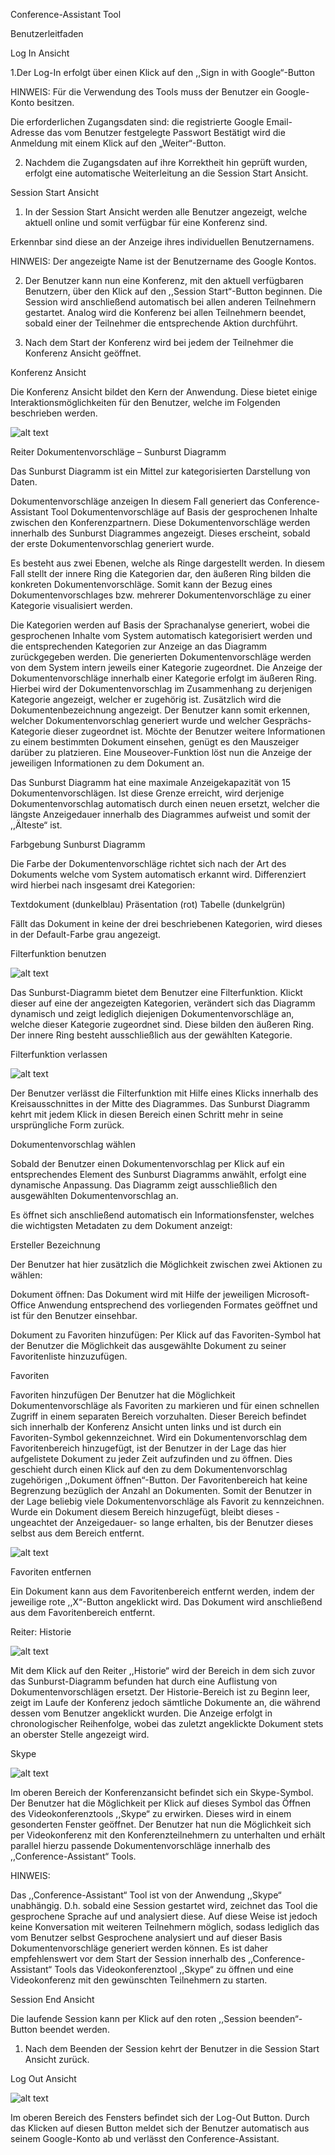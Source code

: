 Conference-Assistant Tool

Benutzerleitfaden

Log In Ansicht

1.Der Log-In erfolgt über einen Klick auf den ,,Sign in with Google“-Button 

HINWEIS: 
Für die Verwendung des Tools muss der Benutzer ein Google-Konto besitzen. 

Die erforderlichen Zugangsdaten sind: 
die registrierte Google Email-Adresse
das vom Benutzer festgelegte Passwort
Bestätigt wird die Anmeldung mit einem Klick auf den „Weiter“-Button.

2. Nachdem die Zugangsdaten auf ihre Korrektheit hin geprüft wurden, erfolgt eine automatische Weiterleitung an die Session Start Ansicht. 

Session Start Ansicht
1. In der Session Start Ansicht werden alle Benutzer angezeigt, welche aktuell online und somit verfügbar für eine Konferenz sind.

Erkennbar sind diese an der Anzeige ihres individuellen Benutzernamens. 

HINWEIS: Der angezeigte Name ist der Benutzername des Google Kontos. 

2. Der Benutzer kann nun eine Konferenz, mit den aktuell verfügbaren Benutzern, über den Klick auf den ,,Session Start“-Button beginnen. Die Session wird anschließend automatisch bei allen anderen Teilnehmern gestartet. Analog wird die Konferenz bei allen Teilnehmern beendet, sobald einer der Teilnehmer die entsprechende Aktion durchführt.

3. Nach dem Start der Konferenz wird bei jedem der Teilnehmer die Konferenz Ansicht geöffnet.

Konferenz Ansicht

Die Konferenz Ansicht bildet den Kern der Anwendung. Diese bietet einige Interaktionsmöglichkeiten für den Benutzer, welche im Folgenden beschrieben werden.

![alt text](public/assets/Hauptansicht.png "")

Reiter Dokumentenvorschläge – Sunburst Diagramm

Das Sunburst Diagramm ist ein Mittel zur kategorisierten Darstellung von Daten. 

Dokumentenvorschläge anzeigen
In diesem Fall generiert das Conference-Assistant Tool Dokumentenvorschläge auf Basis der gesprochenen Inhalte zwischen den Konferenzpartnern. Diese Dokumentenvorschläge werden innerhalb des Sunburst Diagrammes angezeigt. Dieses erscheint, sobald der erste Dokumentenvorschlag generiert wurde. 

Es besteht aus zwei Ebenen, welche als Ringe dargestellt werden. In diesem Fall stellt der innere Ring die Kategorien dar, den äußeren Ring bilden die konkreten Dokumentenvorschläge. Somit kann der Bezug eines Dokumentenvorschlages bzw. mehrerer Dokumentenvorschläge zu einer Kategorie visualisiert werden. 

Die Kategorien werden auf Basis der Sprachanalyse generiert, wobei die gesprochenen Inhalte vom System automatisch kategorisiert werden und die entsprechenden Kategorien zur Anzeige an das Diagramm zurückgegeben werden. Die generierten Dokumentenvorschläge werden von dem System intern jeweils einer Kategorie zugeordnet. Die Anzeige der Dokumentenvorschläge innerhalb einer Kategorie erfolgt im äußeren Ring. Hierbei wird der Dokumentenvorschlag im Zusammenhang zu derjenigen Kategorie angezeigt, welcher er zugehörig ist. Zusätzlich wird die Dokumentenbezeichnung angezeigt. Der Benutzer kann somit erkennen, welcher Dokumentenvorschlag generiert wurde und welcher Gesprächs-Kategorie dieser zugeordnet ist. Möchte der Benutzer weitere Informationen zu einem bestimmten Dokument einsehen, genügt es den Mauszeiger darüber zu platzieren. Eine Mouseover-Funktion löst nun die Anzeige der jeweiligen Informationen zu dem Dokument an. 

Das Sunburst Diagramm hat eine maximale Anzeigekapazität von 15 Dokumentenvorschlägen. Ist diese Grenze erreicht, wird derjenige Dokumentenvorschlag automatisch durch einen neuen ersetzt, welcher die längste Anzeigedauer innerhalb des Diagrammes aufweist und somit der ,,Älteste“ ist. 

Farbgebung Sunburst Diagramm

Die Farbe der Dokumentenvorschläge richtet sich nach der Art des Dokuments welche vom System automatisch erkannt wird. Differenziert wird hierbei nach insgesamt drei Kategorien: 

Textdokument (dunkelblau)
Präsentation (rot)
Tabelle (dunkelgrün)

Fällt das Dokument in keine der drei beschriebenen Kategorien, wird dieses in der Default-Farbe grau angezeigt. 

Filterfunktion benutzen

![alt text](public/assets/Filter.png "")

Das Sunburst-Diagramm bietet dem Benutzer eine Filterfunktion. Klickt dieser auf eine der angezeigten Kategorien, verändert sich das Diagramm dynamisch und zeigt lediglich diejenigen Dokumentenvorschläge an, welche dieser Kategorie zugeordnet sind. Diese bilden den äußeren Ring. Der innere Ring besteht ausschließlich aus der gewählten Kategorie. 

Filterfunktion verlassen

![alt text](public/assets/Filter_verlassen.png "")

Der Benutzer verlässt die Filterfunktion mit Hilfe eines Klicks innerhalb des Kreisausschnittes in der Mitte des Diagrammes. Das Sunburst Diagramm kehrt mit jedem Klick in diesen Bereich einen Schritt mehr in seine ursprüngliche Form zurück. 

Dokumentenvorschlag wählen

Sobald der Benutzer einen Dokumentenvorschlag per Klick auf ein entsprechendes Element des Sunburst Diagramms anwählt, erfolgt eine dynamische Anpassung. Das Diagramm zeigt ausschließlich den ausgewählten Dokumentenvorschlag an. 

Es öffnet sich anschließend automatisch ein Informationsfenster, welches die wichtigsten Metadaten zu dem Dokument anzeigt:

Ersteller
Bezeichnung

Der Benutzer hat hier zusätzlich die Möglichkeit zwischen zwei Aktionen zu wählen: 

Dokument öffnen:
Das Dokument wird mit Hilfe der jeweiligen Microsoft-Office Anwendung entsprechend des vorliegenden Formates geöffnet und ist für den Benutzer einsehbar. 

Dokument zu Favoriten hinzufügen:
Per Klick auf das Favoriten-Symbol hat der Benutzer die Möglichkeit das ausgewählte Dokument zu seiner Favoritenliste hinzuzufügen.

Favoriten

Favoriten hinzufügen
Der Benutzer hat die Möglichkeit Dokumentenvorschläge als Favoriten zu markieren und für einen schnellen Zugriff in einem separaten Bereich vorzuhalten. Dieser Bereich befindet sich innerhalb der Konferenz Ansicht unten links und ist durch ein Favoriten-Symbol gekennzeichnet. Wird ein Dokumentenvorschlag dem Favoritenbereich hinzugefügt, ist der Benutzer in der Lage das hier aufgelistete Dokument zu jeder Zeit aufzufinden und zu öffnen. Dies geschieht durch einen Klick auf den zu dem Dokumentenvorschlag zugehörigen ,,Dokument öffnen“-Button. Der Favoritenbereich hat keine Begrenzung bezüglich der Anzahl an Dokumenten. Somit der Benutzer in der Lage beliebig viele Dokumentenvorschläge als Favorit zu kennzeichnen. Wurde ein Dokument diesem Bereich hinzugefügt, bleibt dieses - ungeachtet der Anzeigedauer- so lange erhalten, bis der Benutzer dieses selbst aus dem Bereich entfernt.

![alt text](public/assets/Favoriten.png "")

Favoriten entfernen

Ein Dokument kann aus dem Favoritenbereich entfernt werden, indem der jeweilige rote ,,X“-Button angeklickt wird. Das Dokument wird anschließend aus dem Favoritenbereich entfernt.

Reiter: Historie

![alt text](public/assets/Historie.png "")

Mit dem Klick auf den Reiter ,,Historie“ wird der Bereich in dem sich zuvor das Sunburst-Diagramm befunden hat durch eine Auflistung von Dokumentenvorschlägen ersetzt. Der Historie-Bereich ist zu Beginn leer, zeigt im Laufe der Konferenz jedoch sämtliche Dokumente an, die während dessen vom Benutzer angeklickt wurden. Die Anzeige erfolgt in chronologischer Reihenfolge, wobei das zuletzt angeklickte Dokument stets an oberster Stelle angezeigt wird. 

Skype

![alt text](public/assets/Skype.png "")

Im oberen Bereich der Konferenzansicht befindet sich ein Skype-Symbol. Der Benutzer hat die Möglichkeit per Klick auf dieses Symbol das Öffnen des Videokonferenztools ,,Skype“ zu erwirken. Dieses wird in einem gesonderten Fenster geöffnet. Der Benutzer hat nun die Möglichkeit sich per Videokonferenz mit den Konferenzteilnehmern zu unterhalten und erhält parallel hierzu passende Dokumentenvorschläge innerhalb des ,,Conference-Assistant“ Tools. 

HINWEIS:

Das ,,Conference-Assistant“ Tool ist von der Anwendung ,,Skype“ unabhängig. D.h. sobald eine Session gestartet wird, zeichnet das Tool die gesprochene Sprache auf und analysiert diese. Auf diese Weise ist jedoch keine Konversation mit weiteren Teilnehmern möglich, sodass lediglich das vom Benutzer selbst Gesprochene analysiert und auf dieser Basis Dokumentenvorschläge generiert werden können. Es ist daher empfehlenswert vor dem Start der Session innerhalb des ,,Conference-Assistant“ Tools das Videokonferenztool ,,Skype“ zu öffnen und eine Videokonferenz mit den gewünschten Teilnehmern zu starten. 

Session End Ansicht

Die laufende Session kann per Klick auf den roten ,,Session beenden“- Button beendet werden. 

1. Nach dem Beenden der Session kehrt der Benutzer in die Session Start Ansicht zurück. 

Log Out Ansicht

![alt text](public/assets/Logout.png "")

Im oberen Bereich des Fensters befindet sich der Log-Out Button. Durch das Klicken auf diesen Button meldet sich der Benutzer automatisch aus seinem Google-Konto ab und verlässt den Conference-Assistant. 